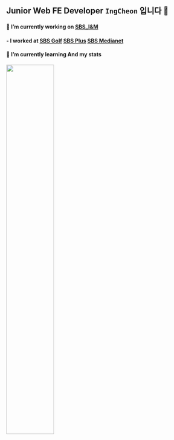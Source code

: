 ## Junior Web FE Developer `IngCheon` 입니다 👋


#### 🔭 I’m currently working on [SBS_I&M](http://www.sbsinm.co.kr/)  

#### - I worked at [SBS Golf](https://golf.sbs.co.kr) [SBS Plus](https://plus.sbs.co.kr/channel.html) [SBS Medianet](https://medianet.sbs.co.kr/)

#### 🌱 I’m currently learning And my stats
<img src="https://github-readme-stats.vercel.app/api?username=JangHarry&show_icons=true&theme=tokyonight" width="50%">

<!--
**JangHarry/JangHarry** is a ✨ _special_ ✨ repository because its `README.md` (this file) appears on your GitHub profile.

Here are some ideas to get you started:

- 🔭 I’m currently working on ...
- 🌱 I’m currently learning ...
- 👯 I’m looking to collaborate on ...
- 🤔 I’m looking for help with ...
- 💬 Ask me about ...
- 📫 How to reach me: ...
- 😄 Pronouns: ...
- ⚡ Fun fact: ...
-->

